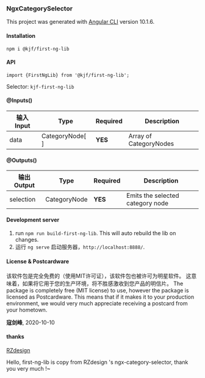 ### NgxCategorySelector

This project was generated with [Angular CLI](https://github.com/angular/angular-cli) version 10.1.6.

#### Installation

`npm i @kjf/first-ng-lib`

#### API
`import {FirstNgLib} from '@kjf/first-ng-lib';`

Selector: `kjf-first-ng-lib`

#### @Inputs()

| 输入Input            | Type            | Required                   | Description                                                                                               |
| ---------------- | --------------- | -------------------------- | --------------------------------------------------------------------------------------------------------- |
| data             | CategoryNode[ ] | **YES**                    | Array of CategoryNodes                                                |

#### @Outputs()

| 输出Output           | Type         | Required | Description                                            |
| ---------------- | ------------ | -------- | ------------------------------------------------------ |
| selection        | CategoryNode | **YES**  | Emits the selected category node                       |

#### Development server
 1. run `npm run build-first-ng-lib`. This will auto rebuild the lib on changes.       
 2. 运行 `ng serve` 启动服务器，`http://localhost:8888/`.
 

#### License & Postcardware
该软件包是完全免费的（使用MIT许可证），该软件包也被许可为明星软件。 这意味着，如果将它用于您的生产环境，将不胜感激收到您产品的明信片。
The package is completely free (MIT license) to use, however the package is licensed as Postcardware. This means that if it makes it to your production environment, we would very much appreciate receiving a postcard from your hometown.

**寇剑峰**,
2020-10-10

#### thanks
 [RZdesign](https://github.com/zr87/ngx-category-selector)
 
 Hello, first-ng-lib is copy from RZdesign 's ngx-category-selector, thank you very much !~
